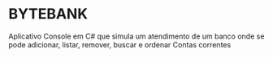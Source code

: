# BYTEBANK
Aplicativo Console em C# que simula um atendimento de um banco onde se pode adicionar, listar, remover, buscar e ordenar Contas correntes
